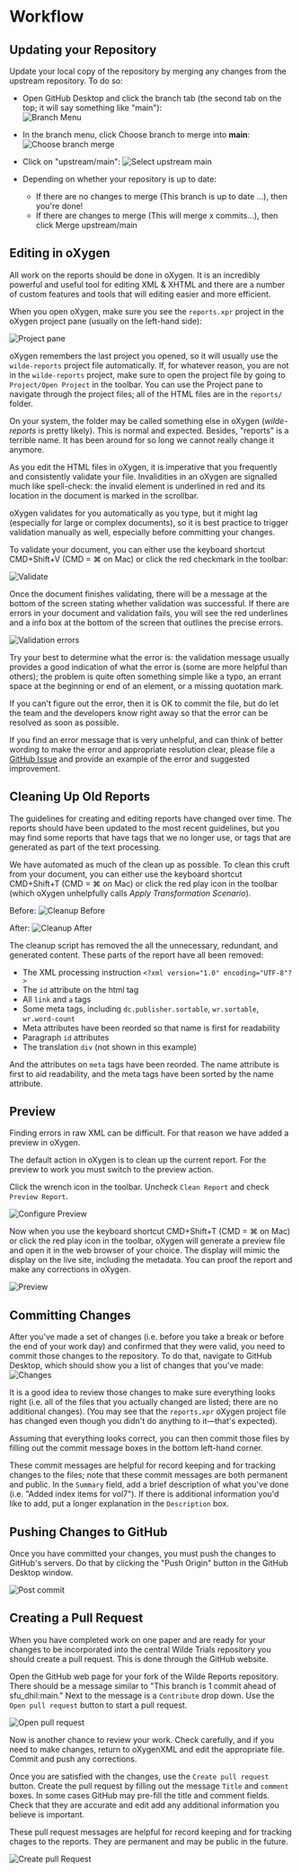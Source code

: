 
# Workflow

## Updating your Repository

Update your local copy of the repository by merging any changes from the upstream repository. To do so:

* Open GitHub Desktop and click the branch tab (the second tab on the top; it will say something like "main"):<br/>
![Branch Menu](images/branch_menu.png)

* In the branch menu, click Choose branch to merge into **main**:
![Choose branch merge](images/choose_branch_merge.png)

* Click on "upstream/main":
![Select upstream main](images/select_upstream_main.png)
* Depending on whether your repository is up to date:
	* If there are no changes to merge (This branch is up to date ...), then you're done!
	* If there are changes to merge (This will merge x commits...), then click Merge upstream/main

## Editing in oXygen

All work on the reports should be done in oXygen. It is an incredibly powerful and useful tool for editing XML & XHTML and there are a number of custom features and tools that will editing easier and more efficient.

When you open oXygen, make sure you see the `reports.xpr` project in the oXygen project pane (usually on the left-hand side):

![Project pane](images/oxygen_splash.png)

oXygen remembers the last project you opened, so it will usually use the `wilde-reports` project file automatically. If, for whatever reason, you are not in the `wilde-reports` project, make sure to open the project file by going to `Project/Open Project` in the toolbar. You can use the Project pane to navigate through the project files; all of the HTML files are in the `reports/` folder.

On your system, the folder may be called something else in oXygen (_wilde-reports_ is pretty likely). This is normal and expected. Besides, "reports" is a terrible name. It has been around for so long we cannot really change it anymore.

As you edit the HTML files in oXygen, it is imperative that you frequently and consistently validate your file. Invalidities in an oXygen are signalled much like spell-check: the invalid element is underlined in red and its location in the document is marked in the scrollbar.

oXygen validates for you automatically as you type, but it might lag (especially for large or complex documents), so it is best practice to trigger validation manually as well, especially before committing your changes.

To validate your document, you can either use the keyboard shortcut CMD+Shift+V (CMD = ⌘ on Mac) or click the red checkmark in the toolbar:

![Validate](images/oxygen_validation_valid.png)

Once the document finishes validating, there will be a message at the bottom of the screen stating whether validation was successful. If there are errors in your document and validation fails, you will see the red underlines and a info box at the bottom of the screen that outlines the precise errors.  

![Validation errors](images/oxygen_validation_errors.png)

Try your best to determine what the error is: the validation message usually provides a good indication of what the error is (some are more helpful than others); the problem is quite often something simple like a typo, an errant space at the beginning or end of an element, or a missing quotation mark.

If you can't figure out the error, then it is OK to commit the file, but do let the team and the developers know right away so that the error can be resolved as soon as possible.

If you find an error message that is very unhelpful, and can think of better wording to make the error and appropriate resolution clear, please file a [GitHub Issue](https://github.com/sfu-dhil/wilde-schema/issues) and provide an example of the error and suggested improvement.

## Cleaning Up Old Reports

The guidelines for creating and editing reports have changed over time. The reports should have been updated to the most recent guidelines, but you may find some reports that have tags that we no longer use, or tags that are generated as part of the text processing.

We have automated as much of the clean up as possible. To clean this cruft from your document, you can either use the keyboard shortcut CMD+Shift+T (CMD = ⌘ on Mac) or click the red play icon in the toolbar (which oXygen unhelpfully calls _Apply Transformation Scenario_).

Before:
![Cleanup Before](images/oxygen_cleanup_before.png)

After:
![Cleanup After](images/oxygen_cleanup_after.png)

The cleanup script has removed the all the unnecessary, redundant, and generated content. These parts of the report have all been removed:

* The XML processing instruction `<?xml version="1.0" encoding="UTF-8"?>`
* The `id` attribute on the html tag
* All `link` and `a` tags
* Some meta tags, including `dc.publisher.sortable`, `wr.sortable`, `wr.word-count`
* Meta attributes have been reorded so that name is first for readability
* Paragraph `id` attributes
* The translation `div` (not shown in this example)

And the attributes on `meta` tags have been reorded. The name attribute is first to aid readability, and the meta tags have been sorted by the name attribute.

## Preview

Finding errors in raw XML can be difficult. For that reason we have added a preview in oXygen.

The default action in oXygen is to clean up the current report. For the preview to work you must switch to the preview action.

Click the wrench icon in the toolbar. Uncheck `Clean Report` and check `Preview Report`.

![Configure Preview](images/oxygen_configure_transformation.png)

Now when you use the keyboard shortcut CMD+Shift+T (CMD = ⌘ on Mac) or click the red play icon in the toolbar, oXygen will generate a preview file and open it in the web browser of your choice. The display will mimic the display on the live site, including the metadata. You can proof the report and make any corrections in oXygen.

![Preview](images/preview.png)

## Committing Changes

After you've made a set of changes (i.e. before you take a break or before the end of your work day) and confirmed that they were valid, you need to commit those changes to the repository. To do that, navigate to GitHub Desktop, which should show you a list of changes that you've made:
![Changes](images/changes.png)

It is a good idea to review those changes to make sure everything looks right (i.e. all of the files that you actually changed are listed; there are no additional changes). (You may see that the `reports.xpr` oXygen project file has changed even though you didn't do anything to it—that's expected).

Assuming that everything looks correct, you can then commit those files by filling out the commit message boxes in the bottom left-hand corner.

These commit messages are helpful for record keeping and for tracking changes to the files; note that these commit messages are both permanent and public. In the `Summary` field, add a brief description of what you've done (i.e. "Added index items for vol7"). If there is additional information you'd like to add, put a longer explanation in the `Description` box.

## Pushing Changes to GitHub

Once you have committed your changes, you must push the changes to GitHub's servers. Do that by clicking the "Push Origin" button in the GitHub Desktop window.

![Post commit](images/post_commit.png)

## Creating a Pull Request

When you have completed work on one paper and are ready for your changes to be incorporated into the central Wilde Trials repository you should create a pull request. This is done through the GitHub website.

Open the GitHub web page for your fork of the Wilde Reports repository. There should be a message similar to "This branch is 1 commit ahead of sfu_dhil:main." Next to the message is a `Contribute` drop down. Use the `Open pull request` button to start a pull request.

![Open pull request](images/github_open_pull_request.png)

Now is another chance to review your work. Check carefully, and if you need to make changes, return to oXygenXML and edit the appropriate file. Commit and push any corrections.

Once you are satisfied with the changes, use the `Create pull request` button. Create the pull request by filling out the message `Title` and `comment` boxes. In some cases GitHub may pre-fill the title and comment fields. Check that they are accurate and edit add any additional information you believe is important.

These pull request messages are helpful for record keeping and for tracking chages to the reports. They are permanent and may be public in the future.

![Create pull Request](images/github_create_pull_request.png)
